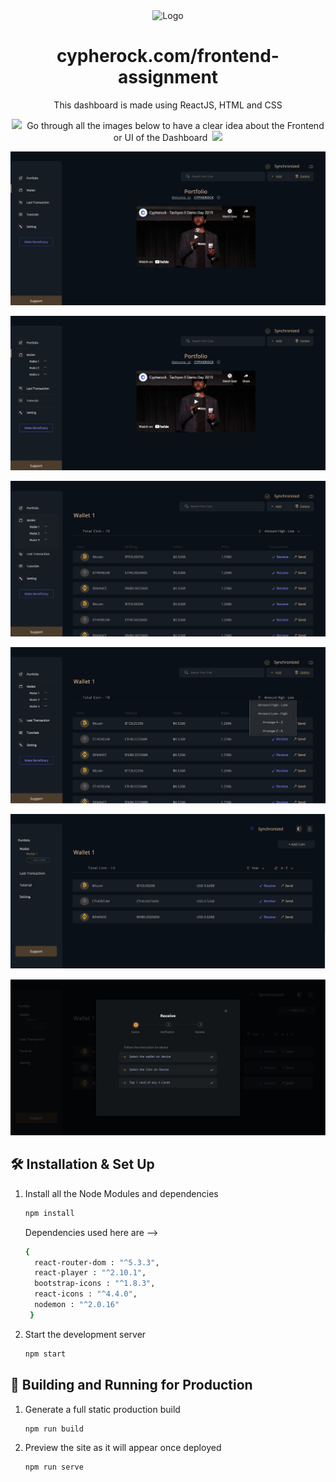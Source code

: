 <div align="center">
  <img alt="Logo" src="https://res.cloudinary.com/crunchbase-production/image/upload/c_lpad,h_256,w_256,f_auto,q_auto:eco,dpr_1/e9afedb50d8b318b3299" width="250" />
</div>

<h1 align="center">
  cypherock.com/frontend-assignment
</h1>
<p align="center">
  This dashboard is made using ReactJS, HTML and CSS
</p>
<p align="center">
  <img src="https://media0.giphy.com/media/Yx17W03kc8QSsbLBcb/giphy.gif?cid=ecf05e47w5pl0zoowssommrnea77o2x0utbsogisnmu2bfrr&rid=giphy.gif&ct=s" width="45">&nbsp;
  Go through all the images below to have a clear idea about the Frontend or UI of the Dashboard
&nbsp;<img src="https://media0.giphy.com/media/Yx17W03kc8QSsbLBcb/giphy.gif?cid=ecf05e47w5pl0zoowssommrnea77o2x0utbsogisnmu2bfrr&rid=giphy.gif&ct=s" width="45">
</p>



![image1](https://raw.githubusercontent.com/Sayan-Maity/Cypherock-Tutorial/main/src/assets/readmeImages/image1.jpg) 

![image2](https://raw.githubusercontent.com/Sayan-Maity/Cypherock-Tutorial/main/src/assets/readmeImages/image2.jpg)

![image3](https://raw.githubusercontent.com/Sayan-Maity/Cypherock-Tutorial/main/src/assets/readmeImages/image3.jpg)

![image4](https://raw.githubusercontent.com/Sayan-Maity/Cypherock-Tutorial/main/src/assets/readmeImages/image4.jpg)

![image5](https://raw.githubusercontent.com/Sayan-Maity/Cypherock-Tutorial/main/src/assets/readmeImages/image5.jpg)

![image6](https://raw.githubusercontent.com/Sayan-Maity/Cypherock-Tutorial/main/src/assets/readmeImages/image6.jpg)


## 🛠 Installation & Set Up

1. Install all the Node Modules and dependencies

   ```sh
   npm install 
   ```
   Dependencies used here are -->
   ```sh
   { 
     react-router-dom : "^5.3.3",
     react-player : "^2.10.1",
     bootstrap-icons : "^1.8.3",
     react-icons : "^4.4.0",
     nodemon : "^2.0.16"
    }
   ```

4. Start the development server

   ```sh
   npm start
   ```

## 🚀 Building and Running for Production

1. Generate a full static production build

   ```sh
   npm run build
   ```

1. Preview the site as it will appear once deployed

   ```sh
   npm run serve
   ```
